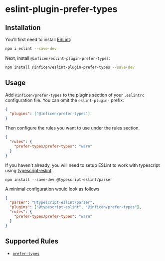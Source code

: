 # eslint-plugin-prefer-types

## Installation

You'll first need to install [ESLint](https://eslint.org/):

```sh
npm i eslint --save-dev
```

Next, install `@inficen/eslint-plugin-prefer-types`:

```sh
npm install @inficen/eslint-plugin-prefer-types --save-dev
```

## Usage

Add `@inficen/prefer-types` to the plugins section of your `.eslintrc` configuration file. You can omit the `eslint-plugin-` prefix:

```json
{
  "plugins": ["@inficen/prefer-types"]
}
```

Then configure the rules you want to use under the rules section.

```json
{
  "rules": {
    "prefer-types/prefer-types": "warn"
  }
}
```

If you haven't already, you will need to setup ESLint to work with typescript using [typescript-eslint](https://github.com/typescript-eslint/typescript-eslint).

```
npm install --save-dev @typescript-eslint/parser
```

A minimal configuration would look as follows

```JSON
{
  "parser": "@typescript-eslint/parser",
  "plugins": ["@typescript-eslint", "@inficen/prefer-types"],
  "rules": {
    "prefer-types/prefer-types": "warn"
  }
}
```

## Supported Rules

- [`prefer-types`](./docs/rules/prefer-types.md)
